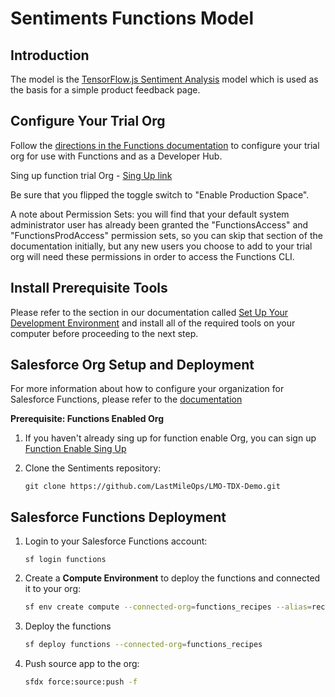 # Sentiments Functions Model

## Introduction

The model is the [TensorFlow.js Sentiment Analysis](https://github.com/tensorflow/tfjs-examples/tree/master/sentiment#tensorflowjs-example-sentiment-analysis) model which is used as the basis for a simple product feedback page.

## Configure Your Trial Org

Follow the [directions in the Functions documentation](http://sfdc.co/functions-org-config) to configure your trial org for use with Functions and as a Developer Hub.

Sing up function trial Org - [Sing Up link](https://functions-trials-manager-prod.herokuapp.com/signups)

Be sure that you flipped the toggle switch to "Enable Production Space".

A note about Permission Sets: you will find that your default system administrator user has already been granted the "FunctionsAccess" and "FunctionsProdAccess" permission sets, so you can skip that section of the documentation initially, but any new users you choose to add to your trial org will need these permissions in order to access the Functions CLI.

## Install Prerequisite Tools

Please refer to the section in our documentation called [Set Up Your Development Environment](https://sfdc.co/functions-install-guide) and install all of the required tools on your computer before proceeding to the next step.

## Salesforce Org Setup and Deployment
For more information about how to configure your organization for Salesforce Functions, please refer to the [documentation](http://sfdc.co/functions-org-config)

**Prerequisite: Functions Enabled Org**

 1. If you haven't already sing up for function enable Org, you can sign up [Function Enable Sing Up](https://functions-trials-manager-prod.herokuapp.com/signups)
 
 2. Clone the Sentiments repository:
     ```
     git clone https://github.com/LastMileOps/LMO-TDX-Demo.git
     ```

## Salesforce Functions Deployment

1. Login to your Salesforce Functions account:

    ```
    sf login functions
    ```

2. Create a **Compute Environment** to deploy the functions and connected it to your org:

    ```sh
    sf env create compute --connected-org=functions_recipes --alias=recipes_env
    ```
 
3. Deploy the functions

    ```sh
    sf deploy functions --connected-org=functions_recipes
    ```

4. Push source app to the org:

    ```sh
    sfdx force:source:push -f
    ```


